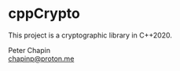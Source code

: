 cppCrypto
=========

This project is a cryptographic library in C++2020.

Peter Chapin  
chapinp@proton.me  
